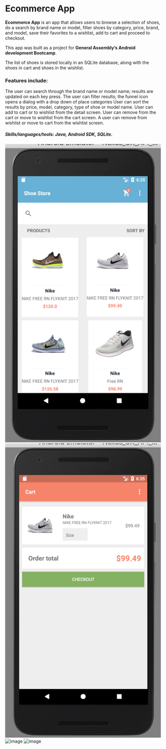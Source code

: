 # Ecommerce App

**Ecommerce App** is an app that allows users to browse a selection of shoes, do a search by brand name or model, filter shoes by category, price, brand, and model, save their favorites to a wishlist, add to cart and proceed to checkout.

This app was built as a project for **General Assembly’s Android development Bootcamp**.

The list of shoes is stored locally in an SQLite database, along with the shoes in cart and shoes in the wishlist.

### Features include:

The user can search through the brand name or model name; results are updated on each key press.
The user can filter results; the funnel icon opens a dialog with a drop down of place categories User can sort the results by price, model, category, type of shoe or model name.
User can add to cart or to wishlist from the detail screen.
User can remove from the cart or move to wishlist from the cart screen. A user can remove from wishlist or move to cart from the wishlist screen.

##### Skills/languages/tools: Java, Android SDK, SQLite.

![image](/screenshots/ecommerceApp-1.png)
![image](/screenshots/ecommerceApp-2.png)
![image](/screenshots/ecommerceApp-3.png)
![image](/screenshots/ecommerceApp_Video.gif)
